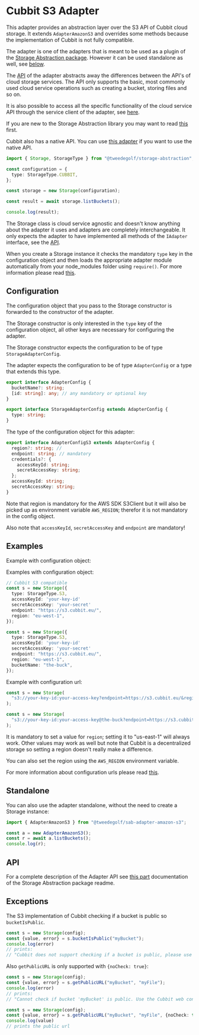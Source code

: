 # Cubbit S3 Adapter

This adapter provides an abstraction layer over the S3 API of Cubbit cloud storage. It extends `AdapterAmazonS3` and overrides some methods because the implementation of Cubbit is not fully compatible.

The adapter is one of the adapters that is meant to be used as a plugin of the [Storage Abstraction package](https://www.npmjs.com/package/@tweedegolf/storage-abstraction). However it can be used standalone as well, see [below](#standalone).

The [API](https://github.com/tweedegolf/storage-abstraction/tree/master?tab=readme-ov-file#adapter-api) of the adapter abstracts away the differences between the API's of cloud storage services. The API only supports the basic, most commonly used cloud service operations such as creating a bucket, storing files and so on.

It is also possible to access all the specific functionality of the cloud service API through the service client of the adapter, see [here](https://github.com/tweedegolf/storage-abstraction/tree/master?tab=readme-ov-file#getserviceclient).

If you are new to the Storage Abstraction library you may want to read [this](https://github.com/tweedegolf/storage-abstraction/blob/master/README.md#how-it-works) first.

Cubbit also has a native API. You can use [this adapter](https://www.npmjs.com/package/@tweedegolf/sab-adapter-backblaze-b2) if you want to use the native API.


```typescript
import { Storage, StorageType } from "@tweedegolf/storage-abstraction";

const configuration = {
  type: StorageType.CUBBIT,
};

const storage = new Storage(configuration);

const result = await storage.listBuckets();

console.log(result);
```

The Storage class is cloud service agnostic and doesn't know anything about the adapter it uses and adapters are completely interchangeable. It only expects the adapter to have implemented all methods of the `IAdapter` interface, see the [API](https://github.com/tweedegolf/storage-abstraction/blob/master/README.md#adapter-api).

When you create a Storage instance it checks the mandatory `type` key in the configuration object and then loads the appropriate adapter module automatically from your node_modules folder using `require()`. For more information please read [this](https://github.com/tweedegolf/storage-abstraction/blob/master/README.md#register-your-adapter).

## Configuration

The configuration object that you pass to the Storage constructor is forwarded to the constructor of the adapter.

The Storage constructor is only interested in the `type` key of the configuration object, all other keys are necessary for configuring the adapter.

The Storage constructor expects the configuration to be of type `StorageAdapterConfig`.

The adapter expects the configuration to be of type `AdapterConfig` or a type that extends this type.

```typescript
export interface AdapterConfig {
  bucketName?: string;
  [id: string]: any; // any mandatory or optional key
}

export interface StorageAdapterConfig extends AdapterConfig {
  type: string;
}
```

The type of the configuration object for this adapter:

```typescript
export interface AdapterConfigS3 extends AdapterConfig {
  region?: string; //
  endpoint: string; // mandatory
  credentials?: {
    accessKeyId: string;
    secretAccessKey: string;
  };
  accessKeyId: string;
  secretAccessKey: string;
}
```

Note that region is mandatory for the AWS SDK S3Client but it will also be picked up as environment variable `AWS_REGION`; therefor it is not mandatory in the config object. 

Also note that `accessKeyId`, `secretAccessKey` and `endpoint` are mandatory!

## Examples

Example with configuration object:

Examples with configuration object:

```typescript
// Cubbit S3 compatible
const s = new Storage({
  type: StorageType.S3,
  accessKeyId: 'your-key-id'
  secretAccessKey: 'your-secret'
  endpoint: "https://s3.cubbit.eu/",
  region: "eu-west-1",
});

const s = new Storage({
  type: StorageType.S3,
  accessKeyId: 'your-key-id'
  secretAccessKey: 'your-secret'
  endpoint: "https://s3.cubbit.eu/",
  region: "eu-west-1",
  bucketName: "the-buck",
});
```

Example with configuration url:

```typescript
const s = new Storage(
  "s3://your-key-id:your-access-key?endpoint=https://s3.cubbit.eu/&region=eu-west-1"
);

const s = new Storage(
  "s3://your-key-id:your-access-key@the-buck?endpoint=https://s3.cubbit.eu/&region=eu-west-1"
);
```

It is mandatory to set a value for `region`; setting it to "us-east-1" will always work. Other values may work as well but note that Cubbit is a decentralized storage so setting a region doesn't really make a difference.

You can also set the region using the `AWS_REGION` environment variable.

For more information about configuration urls please read [this](https://github.com/tweedegolf/storage-abstraction/blob/master/README.md#configuration-url).

## Standalone

You can also use the adapter standalone, without the need to create a Storage instance:

```typescript
import { AdapterAmazonS3 } from "@tweedegolf/sab-adapter-amazon-s3";

const a = new AdapterAmazonS3();
const r = await a.listBuckets();
console.log(r);
```

## API

For a complete description of the Adapter API see [this part](https://github.com/tweedegolf/storage-abstraction/blob/master/README.md#adapter-api) documentation of the Storage Abstraction package readme.

## Exceptions

The S3 implementation of Cubbit checking if a bucket is public so `bucketIsPublic`. 

```typescript
const s = new Storage(config);
const {value, error} = s.bucketIsPublic("myBucket");
console.log(error)
// prints: 
// "Cubbit does not support checking if a bucket is public, please use the Cubbit web console"
```


Also `getPublicURL` is only supported with `{noCheck: true}`:

```typescript
const s = new Storage(config);
const {value, error} = s.getPublicURL("myBucket", "myFile");
console.log(error)
// prints: 
// "Cannot check if bucket 'myBucket' is public. Use the Cubbit web console to check this or pass {noCheck: true}"

const s = new Storage(config);
const {value, error} = s.getPublicURL("myBucket", "myFile", {noCheck: true});
console.log(value)
// prints the public url
```
